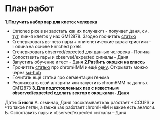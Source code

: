 # План работ
**1.Получить набор пар для клеток человека**
- Enriched pixels   (и заботать как их получают) - получает Даня, см. [тут](https://github.com/theaidenlab/juicer/wiki/HiCCUPS "тут"), линия клеток у нас GM12878. Заодно прочитать [статью](https://www.ncbi.nlm.nih.gov/pmc/articles/PMC5635824/ "статью")
- Сгенерировать вз-невз пары + эпигенетические характеристики – Полина на основе Enriched pixels
- Сгенерировать observed/expeсted для данных человека – Полина
- Сопоставить пары и observed/expeсted сигналы – Даня
- Запустить обучение и тест - Даня
**2.Разбить окошки на классы**
- Прочитать  [статью](https://www.nature.com/articles/nmeth.1906 "статью") про chromHMM и ещё [одну](https://www.nature.com/articles/nprot.2017.124 "одну"). Открывать можно через [sci-hub](htp://sci-hub.tw/ "sci-hub")
- Почитать ещё статьи про сегментации генома
- Реализовать свой алгоритм или запустить chromHMM на данных GM12878
**3.Для подготовленных пар с известным observed/expeсted сделать вектор с окошками - Даня**

Даты:
**5 июля**
А. семинар, Даня рассказывает как работает HiCCUPS: и что такое петли, а также как
работает chromHMM и какие есть аналоги.
Б. Сопоставить пары и observed/expeсted сигналы – Даня
